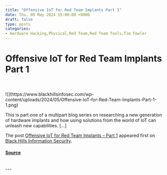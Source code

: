 ```yaml
---
title: "Offensive IoT for Red Team Implants Part 1"
date: Thu, 09 May 2024 15:00:00 +0000
draft: false
type: posts
categories: 
- Hardware Hacking,Physical,Red Team,Red Team Tools,Tim Fowler
---
```

# Offensive IoT for Red Team Implants Part 1

<br/>

<br/>
![](https://www.blackhillsinfosec.com/wp-content/uploads/2024/05/Offensive-IoT-for-Red-Team-Implants-Part-1-1.png)

This is part one of a multipart blog series on researching a new generation of hardware implants and how using solutions from the world of IoT can unleash new capabilities. \[…\]

The post [Offensive IoT for Red Team Implants – Part 1](https://www.blackhillsinfosec.com/offensive-iot-for-red-team-implants-part-1/) appeared first on [Black Hills Information Security](https://www.blackhillsinfosec.com).

#### [Source](https://www.blackhillsinfosec.com/offensive-iot-for-red-team-implants-part-1/)

<br/>
---
